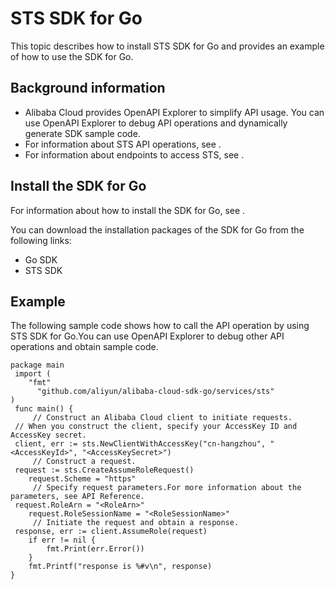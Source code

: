 # STS SDK for Go

This topic describes how to install STS SDK for Go and provides an example of how to use the SDK for Go.

## Background information

-   Alibaba Cloud provides OpenAPI Explorer to simplify API usage. You can use OpenAPI Explorer to debug API operations and dynamically generate SDK sample code.
-   For information about STS API operations, see .
-   For information about endpoints to access STS, see .

## Install the SDK for Go

For information about how to install the SDK for Go, see .

You can download the installation packages of the SDK for Go from the following links:

-   Go SDK
-   STS SDK

## Example

The following sample code shows how to call the API operation by using STS SDK for Go.You can use OpenAPI Explorer to debug other API operations and obtain sample code.

```
package main
 import (
    "fmt"
      "github.com/aliyun/alibaba-cloud-sdk-go/services/sts"
)
 func main() {
     // Construct an Alibaba Cloud client to initiate requests.
 // When you construct the client, specify your AccessKey ID and AccessKey secret.
 client, err := sts.NewClientWithAccessKey("cn-hangzhou", "<AccessKeyId>", "<AccessKeySecret>")
     // Construct a request.
 request := sts.CreateAssumeRoleRequest()
    request.Scheme = "https"
     // Specify request parameters.For more information about the parameters, see API Reference.
 request.RoleArn = "<RoleArn>"
    request.RoleSessionName = "<RoleSessionName>"
     // Initiate the request and obtain a response.
 response, err := client.AssumeRole(request)
    if err != nil {
        fmt.Print(err.Error())
    }
    fmt.Printf("response is %#v\n", response)
}
```

